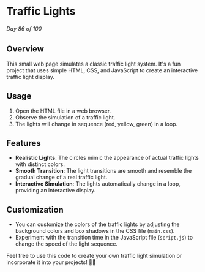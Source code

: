 # Traffic Lights

###### Day 86 of 100

## Overview

This small web page simulates a classic traffic light system. It's a fun project that uses simple HTML, CSS, and JavaScript to create an interactive traffic light display.

## Usage

1. Open the HTML file in a web browser.
2. Observe the simulation of a traffic light.
3. The lights will change in sequence (red, yellow, green) in a loop.

## Features

- **Realistic Lights**: The circles mimic the appearance of actual traffic lights with distinct colors.
- **Smooth Transition**: The light transitions are smooth and resemble the gradual change of a real traffic light.
- **Interactive Simulation**: The lights automatically change in a loop, providing an interactive display.

## Customization

- You can customize the colors of the traffic lights by adjusting the background colors and box shadows in the CSS file (`main.css`).
- Experiment with the transition time in the JavaScript file (`script.js`) to change the speed of the light sequence.

Feel free to use this code to create your own traffic light simulation or incorporate it into your projects! 🚦🚗
